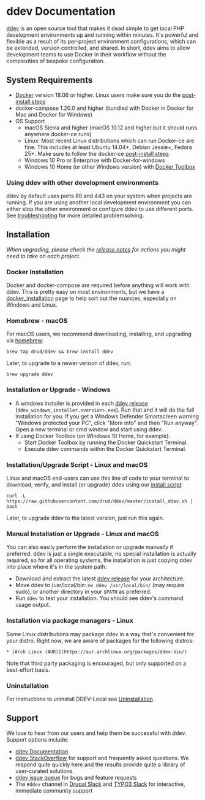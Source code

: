 <h1>ddev Documentation</h1>

[ddev](https://github.com/drud/ddev) is an open source tool that makes it dead simple to get local PHP development environments up and running within minutes. It's powerful and flexible as a result of its per-project environment configurations, which can be extended, version controlled, and shared. In short, ddev aims to allow development teams to use Docker in their workflow without the complexities of bespoke configuration.



## System Requirements

- [Docker](https://www.docker.com/community-edition) version 18.06 or higher. Linux users make sure you do the [post-install steps](https://docs.docker.com/install/linux/linux-postinstall/#manage-docker-as-a-non-root-user)
- docker-compose 1.20.0 and higher (bundled with Docker in Docker for Mac and Docker for Windows)
- OS Support
  - macOS Sierra and higher (macOS 10.12 and higher but it should runs anywhere docker-ce runs)
  - Linux: Most recent Linux distributions which can run Docker-ce are fine. This includes at least Ubuntu 14.04+, Debian Jessie+, Fedora 25+. Make sure to follow the docker-ce [post-install steps](https://docs.docker.com/install/linux/linux-postinstall/#manage-docker-as-a-non-root-user)
  - Windows 10 Pro or Enterprise with Docker-for-windows
  - Windows 10 Home (or other Windows version) with [Docker Toolbox](https://docs.docker.com/toolbox/toolbox_install_windows/)


### Using ddev with other development environments
ddev by default uses ports 80 and 443 on your system when projects are running. If you are using another local development environment you can either stop the other environment or configure ddev to use different ports. See [troubleshooting](https://ddev.readthedocs.io/en/latest/users/troubleshooting/#webserver-ports-are-already-occupied-by-another-webserver) for more detailed problemsolving.

## Installation

_When upgrading, please check the [release notes](https://github.com/drud/ddev/releases) for actions you might need to take on each project._

### Docker Installation

Docker and docker-compose are required before anything will work with ddev. This is pretty easy on most environments, but we have a [docker_installation](users/docker_installation.md) page to help sort out the nuances, especially on Windows and Linux.

### Homebrew - macOS

For macOS users, we recommend downloading, installing, and upgrading via [homebrew](https://brew.sh/):
```
brew tap drud/ddev && brew install ddev
```
Later, to upgrade to a newer version of ddev, run:
```
brew upgrade ddev
```

### Installation or Upgrade - Windows

- A windows installer is provided in each [ddev release](https://github.com/drud/ddev/releases) (`ddev_windows_installer.<version>.exe`). Run that and it will do the full installation for you. If you get a Windows Defender Smartscreen warning "Windows protected your PC", click "More info" and then "Run anyway". Open a new terminal or cmd window and start using ddev.
- If using Docker Toolbox (on WIndows 10 Home, for example):
    * Start Docker Toolbox by running the Docker Quickstart Terminal.
    * Execute ddev commands within the Docker Quickstart Terminal.

### Installation/Upgrade Script - Linux and macOS

Linux and macOS end-users can use this line of code to your terminal to download, verify, and install (or upgrade) ddev using our [install script](https://github.com/drud/ddev/blob/master/install_ddev.sh):

```
curl -L https://raw.githubusercontent.com/drud/ddev/master/install_ddev.sh | bash
```

Later, to upgrade ddev to the latest version, just run this again.

### Manual Installation or Upgrade - Linux and macOS

You can also easily perform the installation or upgrade manually if preferred. ddev is just a single executable, no special installation is actually required, so for all operating systems, the installation is just copying ddev into place where it's in the system path.

- Download and extract the latest [ddev release](https://github.com/drud/ddev/releases) for your architecture.
- Move ddev to /usr/local/bin: `mv ddev /usr/local/bin/` (may require sudo), or another directory in your `$PATH` as preferred.
- Run `ddev` to test your installation. You should see ddev's command usage output.

### Installation via package managers - Linux

Some Linux distributions may package ddev in a way that's convenient for your distro. Right now, we are aware of packages for the following distros:

	* [Arch Linux (AUR)](https://aur.archlinux.org/packages/ddev-bin/)

Note that third party packaging is encouraged, but only supported on a best-effort basis.

### Uninstallation

For instructions to uninstall DDEV-Local see [Uninstallation](users/uninstall.md).

## Support

We love to hear from our users and help them be successful with ddev. Support options include:
- [ddev Documentation](https://ddev.readthedocs.io)
- [ddev StackOverflow](https://stackoverflow.com/questions/tagged/ddev) for support and frequently asked questions. We respond quite quickly here and the results provide quite a library of user-curated solutions.
- [ddev issue queue](https://github.com/drud/ddev/issues) for bugs and feature requests
- The `#ddev` channel in [Drupal Slack](https://www.drupal.org/slack) and [TYPO3 Slack](https://my.typo3.org/index.php?id=35) for interactive, immediate community support
